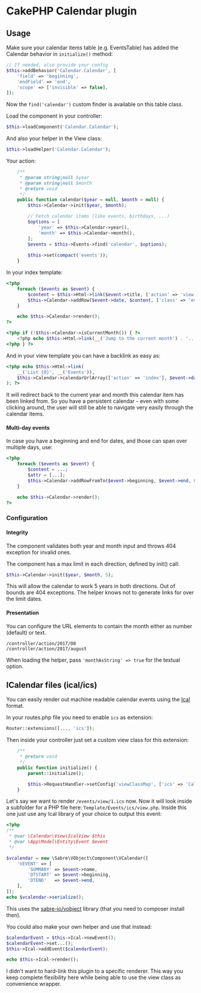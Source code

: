 # CakePHP Calendar plugin

## Usage
Make sure your calendar items table (e.g. EventsTable) has added the Calendar behavior in `initialize()` method:
```php
// If needed, also provide your config
$this->addBehavior('Calendar.Calendar', [
	'field' => 'beginning',
	'endField' => 'end',
	'scope' => ['invisible' => false],
]);
```
Now the `find('calendar')` custom finder is available on this table class.

Load the component in your controller:
```php
$this->loadComponent('Calendar.Calendar');
```

And also your helper in the View class:
```php
$this->loadHelper('Calendar.Calendar');
```

Your action:
```php
	/**
	 * @param string|null $year
	 * @param string|null $month
	 * @return void
	 */
	public function calendar($year = null, $month = null) {
		$this->Calendar->init($year, $month);

		// Fetch calendar items (like events, birthdays, ...)
		$options = [
			'year' => $this->Calendar->year(),
			'month' => $this->Calendar->month(),
		];
		$events = $this->Events->find('calendar', $options);
		
		$this->set(compact('events'));
	}
```

In your index template:
```php
<?php
	foreach ($events as $event) {
		$content = $this->Html->link($event->title, ['action' => 'view', $event->id]);
		$this->Calendar->addRow($event->date, $content, ['class' => 'event']);
	}

	echo $this->Calendar->render();
?>

<?php if (!$this->Calendar->isCurrentMonth()) { ?>
	<?php echo $this->Html->link(__('Jump to the current month') . '...', ['action' => 'index'])?>
<?php } ?>
```

And in your view template you can have a backlink as easy as:
```php
<?php echo $this->Html->link(
	__('List {0}', __('Events')), 
	$this->Calendar->calendarUrlArray(['action' => 'index'], $event->date)
); ?>
```

It will redirect back to the current year and month this calendar item has been linked from.
So you have a persistent calendar - even with some clicking around, the user will still be able to navigate very easily through the calendar items.

#### Multi-day events
In case you have a beginning and end for dates, and those can span over multiple days, use:
```php
<?php
	foreach ($events as $event) {
		$content = ...;
		$attr = [...];
		$this->Calendar->addRowFromTo($event->beginning, $event->end, $content, $attr);
	}

	echo $this->Calendar->render();
?>
```

### Configuration

#### Integrity
The component validates both year and month input and throws 404 exception for invalid ones.

The component has a max limit in each direction, defined by init() call:
```php
$this->Calendar->init($year, $month, 5);
```
This will allow the calendar to work 5 years in both directions. Out of bounds are 404 exceptions.
The helper knows not to generate links for over the limit dates.

#### Presentation
You can configure the URL elements to contain the month either as number (default) or text.
```
/controller/action/2017/08
/controller/action/2017/august
```
When loading the helper, pass `'monthAsString' => true` for the textual option.


## ICalendar files (ical/ics)
You can easily render out machine readable calendar events using the [Ical](https://en.wikipedia.org/wiki/ICalendar) format.

In your routes.php file you need to enable `ics` as extension:
```php
Router::extensions([..., 'ics']);
```

Then inside your controller just set a custom view class for this extension:
```php
	/**
	 * @return void
	 */
	public function initialize() {
		parent::initialize();

		$this->RequestHandler->setConfig('viewClassMap', ['ics' => 'Calendar.Ical']);
	}	
```

Let's say we want to render `/events/view/1.ics` now.
Now it will look inside a subfolder for a PHP file here: `Template/Events/ics/view.php`.
Inside this one just use any Ical library of your choice to output this event:

```php
<?php
/**
 * @var \Calendar\View\IcalView $this
 * @var \App\Model\Entity\Event $event
 */

$vcalendar = new \Sabre\VObject\Component\VCalendar([
	'VEVENT' => [
		'SUMMARY' => $event->name,
		'DTSTART' => $event->beginning,
		'DTEND'   => $event->end,
	],
]);
echo $vcalendar->serialize();
```
This uses the [sabre-io/vobject](https://github.com/sabre-io/vobject) library (that you need to composer install then).

You could also make your own helper and use that instead:
```php
$calendarEvent = $this->Ical->newEvent();
$calendarEvent->set...();
$this->Ical->addEvent($calendarEvent);

echo $this->Ical->render();
```

I didn't want to hard-link this plugin to a specific renderer. This way you keep complete flexibility here while being able to use the view class as convenience wrapper.
